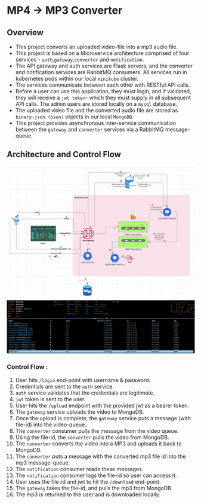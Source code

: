 # MP4 -> MP3 Converter

## Overview

- This project converts an uploaded video-file into a mp3 audio file.  
- This project is based on a Microservice architecture comprised of four services - `auth`,`gateway`,`converter` and `notification`.
- The API gateway and auth services are Flask servers, and the converter and notification services are RabbitMQ consumers. All services run in kubernetes pods within our local `minikube` cluster.
- The services communicate between each other with RESTful API calls.
- Before a user can use this application, they must login, and if validated, they will receive a `jwt token`- which they must supply in all subsequent API calls. The admin users are stored locally on a `mysql` database.
- The uploaded video file and the converted audio file are stored as `binary-json (bson)` objects in our local `MongoDB`.
- This project provides asynchronous inter-service communication between the `gateway` and `converter` services via a RabbitMQ message-queue. 

## Architecture and Control Flow

![Alt text](architecture.png)
![Alt text](k9s.png)

### Control Flow :

1. User hits `/login` end-point with username & password.
2. Credentials are sent to the `auth` service.
3. `auth` service validates that the credentials are legitimate.
4. `jwt` token is sent to the user.
5. User hits the `/upload` endpoint with the provided jwt as a bearer token.
6. The `gateway` service uploads the video to MongoDB.
7. Once the upload is complete, the `gateway` service puts a message (with file-id) into the video-queue.
8. The `converter` consumer pulls the message from the video queue.
9. Using the file-id, the `converter` pulls the video from MongoDB.
10. The `converter` converts the video into a MP3 and uploads it back to MongoDB.
11. The `converter` puts a message with the converted mp3 file id into the mp3 message-queue.
12. The `notification` consumer reads these messages.
13. The `notification` consumer logs the file-id so user can access it.
14. User uses the file-id and jwt to hit the `/download` end-point.
15. The `gateway` takes the file-id, and pulls the mp3 from MongoDB.
16. The mp3 is returned to the user and is downloaded locally.

